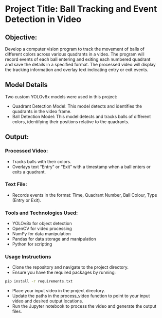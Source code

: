 # Project Title: Ball Tracking and Event Detection in Video 

## Objective:
Develop a computer vision program to track the movement of balls of different colors across various quadrants in a video. The program will record events of each ball entering and exiting each numbered quadrant and save the details in a specified format. The processed video will display the tracking information and overlay text indicating entry or exit events.

## Model Details
Two custom YOLOv8x models were used in this project:

- Quadrant Detection Model: This model detects and identifies the quadrants in the video frame.
- Ball Detection Model: This model detects and tracks balls of different colors, identifying their positions relative to the quadrants.


## Output:

### Processed Video:

* Tracks balls with their colors.
* Overlays text “Entry” or “Exit” with a timestamp when a ball enters or exits a quadrant.

### Text File:

* Records events in the format: Time, Quadrant Number, Ball Colour, Type (Entry or Exit).

### Tools and Technologies Used:

* YOLOv8x for object detection
* OpenCV for video processing
* NumPy for data manipulation
* Pandas for data storage and manipulation
* Python for scripting


### Usage Instructions
* Clone the repository and navigate to the project directory.
* Ensure you have the required packages by running:
  
```bash
pip install -r requirements.txt
```

* Place your input video in the project directory.
* Update the paths in the process_video function to point to your input video and desired output locations.
* Run the Jupyter notebook to process the video and generate the output files.
